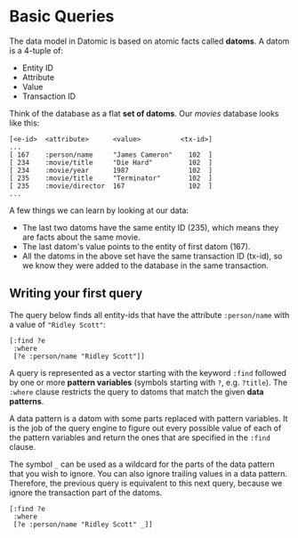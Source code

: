 # Basic Queries

The data model in Datomic is based on atomic facts called
**datoms**. A datom is a 4-tuple of:

* Entity ID
* Attribute
* Value
* Transaction ID

Think of the database as a flat **set of datoms**. Our *movies* database looks like this:

    [<e-id>  <attribute>      <value>          <tx-id>]
    ...
    [ 167    :person/name     "James Cameron"    102  ]
    [ 234    :movie/title     "Die Hard"         102  ]
    [ 234    :movie/year      1987               102  ]
    [ 235    :movie/title     "Terminator"       102  ]
    [ 235    :movie/director  167                102  ]
    ...

A few things we can learn by looking at our data:

* The last two datoms have the same entity ID (235), which means they are facts about the same movie.
* The last datom's value points to the entity of first datom (167).
* All the datoms in the above set have the same transaction ID (tx-id), so we know they were added to the database in the same transaction.

## Writing your first query

The query below finds all entity-ids that have the attribute
`:person/name` with a value of `"Ridley Scott"`:

    [:find ?e
     :where
     [?e :person/name "Ridley Scott"]]

A query is represented as a vector starting with the keyword `:find`
followed by one or more **pattern variables** (symbols starting with `?`,
e.g. `?title`). The `:where` clause
restricts the query to datoms that match the given **data patterns**.

A data pattern is a datom with some parts replaced with pattern
variables. It is the job of the query engine to figure out every
possible value of each of the pattern variables and return the ones that are
specified in the `:find` clause.

The symbol `_` can be used as a
wildcard for the parts of the data pattern that you wish to ignore. You can
also ignore trailing values in a data pattern. Therefore, the previous query
is equivalent to this next query, because we ignore the transaction part of the datoms.

    [:find ?e
     :where
     [?e :person/name "Ridley Scott" _]]
